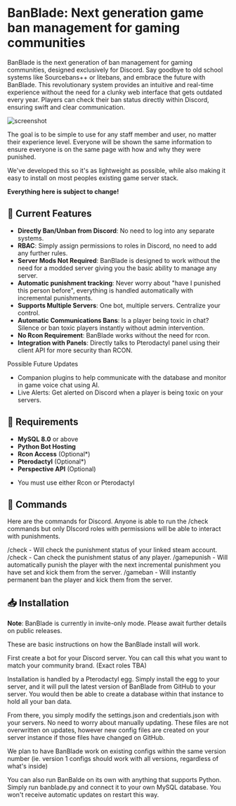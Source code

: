 # BanBlade: Next generation game ban management for gaming communities

BanBlade is the next generation of ban management for gaming communities, designed exclusively for Discord. Say goodbye to old school systems like Sourcebans++ or litebans, and embrace the future with BanBlade. This revolutionary system provides an intuitive and real-time experience without the need for a clunky web interface that gets outdated every year. Players can check their ban status directly within Discord, ensuring swift and clear communication.

![screenshot](https://i.imgur.com/93j4Vsi.png)

The goal is to be simple to use for any staff member and user, no matter their experience level. Everyone will be shown the same information to ensure everyone is on the same page with how and why they were punished. 

We've developed this so it's as lightweight as possible, while also making it easy to install on most peoples existing game server stack.

**Everything here is subject to change!**

## 🚀 Current Features

- **Directly Ban/Unban from Discord**: No need to log into any separate systems.
- **RBAC**: Simply assign permissions to roles in Discord, no need to add any further rules.
- **Server Mods Not Required**: BanBlade is designed to work without the need for a modded server giving you the basic ability to manage any server.
- **Automatic punishment tracking**: Never worry about "have I punished this person before", everything is handled automatically with incremental punishments.
- **Supports Multiple Servers**: One bot, multiple servers. Centralize your control.
- **Automatic Communications Bans**: Is a player being toxic in chat? Silence or ban toxic players instantly without admin intervention.
- **No Rcon Requirement**: BanBlade works without the need for rcon.
- **Integration with Panels**: Directly talks to Pterodactyl panel using their client API for more security than RCON.

Possible Future Updates
- Companion plugins to help communicate with the database and monitor in game voice chat using AI.
- Live Alerts: Get alerted on Discord when a player is being toxic on your servers.

## 📜 Requirements

- **MySQL 8.0** or above
- **Python Bot Hosting**
- **Rcon Access** (Optional*)
- **Pterodactyl** (Optional*)
- **Perspective API** (Optional)

* You must use either Rcon or Pterodactyl

## 📜 Commands
Here are the commands for Discord. Anyone is able to run the /check commands but only DIscord roles with permissions will be able to interact with punishments.
 
/check - Will check the punishment status of your linked steam account.
/check <steamid or url> - Can check the punishment status of any player.
/gamepunish <steamid or url> <reason> - Will automatically punish the player with the next incremental punishment you have set and kick them from the server.
/gameban <steamid or url> <reason> - Will instantly permanent ban the player and kick them from the server.

## 📥 Installation

**Note**: BanBlade is currently in invite-only mode. Please await further details on public releases.

These are basic instructions on how the BanBlade install will work.

First create a bot for your Discord server. You can call this what you want to match your community brand. (Exact roles TBA)

Installation is handled by a Pterodactyl egg. Simply install the egg to your server, and it will pull the latest version of BanBlade from GitHub to your server. You would then be able to create a database within that instance to hold all your ban data. 
  
From there, you simply modify the settings.json and credentials.json with your servers. No need to worry about manually updating. These files are not overwritten on updates, however new config files are created on your server instance if those files have changed on GitHub.  
  
We plan to have BanBlade work on existing configs within the same version number (ie. version 1 configs should work with all versions, regardless of what's inside)

You can also run BanBalde on its own with anything that supports Python. Simply run banblade.py and connect it to your own MySQL database. You won't receive automatic updates on restart this way.

